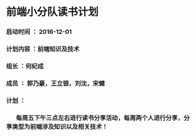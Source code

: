 # 前端小分队读书计划

### 启动时间 ： 2016-12-01

### 计划内容 ：前端知识及技术

### 组长 ：何纪成

### 成员 ： 郭乃豪，王立银，刘沈，宋健

### 计划 ：

### &nbsp;&nbsp;&nbsp;&nbsp;&nbsp;&nbsp;&nbsp;每周五下午三点左右进行读书分享活动，每周两个人进行分享，分享类型为前端涉及知识以及相关技术！



